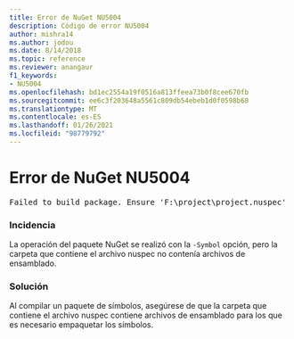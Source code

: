 ```yaml
---
title: Error de NuGet NU5004
description: Código de error NU5004
author: mishra14
ms.author: jodou
ms.date: 8/14/2018
ms.topic: reference
ms.reviewer: anangaur
f1_keywords:
- NU5004
ms.openlocfilehash: bd1ec2554a19f0516a813ffeea73b0f8cee670fb
ms.sourcegitcommit: ee6c3f203648a5561c809db54ebeb1d0f0598b68
ms.translationtype: MT
ms.contentlocale: es-ES
ms.lasthandoff: 01/26/2021
ms.locfileid: "98779792"
---
```

# <a name="nuget-error-nu5004"></a>Error de NuGet NU5004
<pre>Failed to build package. Ensure 'F:\project\project.nuspec' includes assembly files. For help on building symbols package, visit http://docs.nuget.org/.</pre>

### <a name="issue"></a>Incidencia

La operación del paquete NuGet se realizó con la `-Symbol` opción, pero la carpeta que contiene el archivo nuspec no contenía archivos de ensamblado. 


### <a name="solution"></a>Solución

Al compilar un paquete de símbolos, asegúrese de que la carpeta que contiene el archivo nuspec contiene archivos de ensamblado para los que es necesario empaquetar los símbolos.


